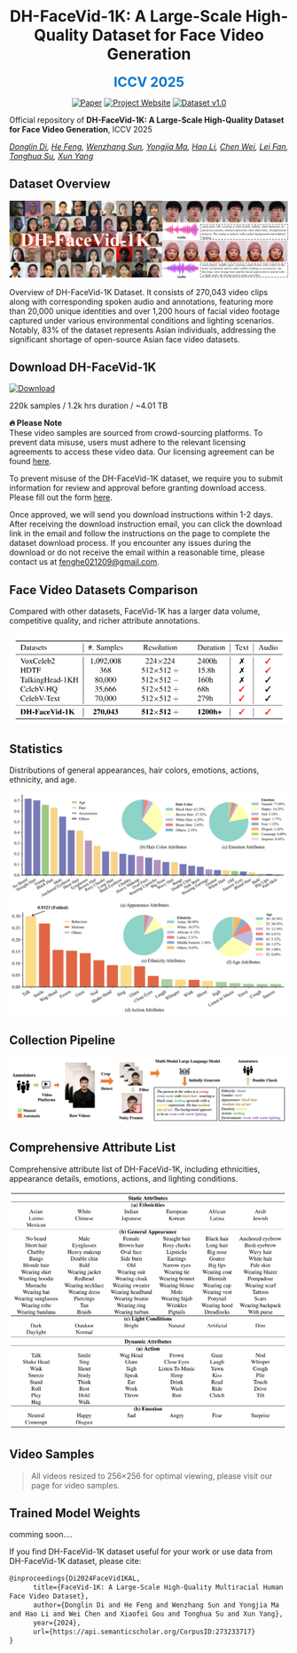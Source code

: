 

<div align="center">

# DH-FaceVid-1K: A Large-Scale High-Quality Dataset for Face Video Generation

<span style="color: #0077cc; font-size: 24px; font-weight: bold;">ICCV 2025</span>


[![Paper](https://img.shields.io/badge/arXiv-Paper-b31b1b?logo=arxiv&logoColor=b31b1b)](https://arxiv.org/abs/2410.07151)
[![Project Website](https://img.shields.io/badge/DH--FaceVid--1K-Website-4CAF50?logo=googlechrome&logoColor=white)](https://dh-facevid-1k.github.io/DH-FaceVid-1K/)
[![Dataset v1.0](https://img.shields.io/badge/DH_FaceVid_1K-v1.0-8A2BE2?style=flat&logo=apache-spark&logoColor=white)](https://docs.google.com/forms/d/e/1FAIpQLSd92kS6ZdAGLoN6DvYUVUDCo7R3Oe6GNVPjQn4sDBPJH7_2_A/viewform)

</div>



Official repository of **​​DH-FaceVid-1K: A Large-Scale High-Quality Dataset for Face Video Generation**, ICCV 2025

*[Donglin Di](https://scholar.google.com/citations?hl=zh-CN&user=L8tcNioAAAAJ), [He Feng](https://github.com/fenghe12), [Wenzhang Sun](https://scholar.google.hk/citations?user=3-9aEOQAAAAJ&hl=zh-CN&oi=ao), [Yongjia Ma](https://scholar.google.hk/citations?user=BszRJxkAAAAJ&hl=zh-CN&oi=ao), [Hao Li](#), [Chen Wei](#), [Lei Fan](https://hellodfan.github.io/), [Tonghua Su](https://scholar.google.hk/citations?hl=zh-CN&user=67fxVzoAAAAJ), [Xun Yang](https://scholar.google.hk/citations?hl=zh-CN&user=ro8lzsUAAAAJ)*


## Dataset Overview

![Dataset Overview](figures/1.png)

Overview of DH-FaceVid-1K Dataset. It consists of 270,043 video clips along with corresponding spoken audio and annotations, featuring more than 20,000 unique identities and over 1,200 hours of facial video footage captured under various environmental conditions and lighting scenarios. Notably, 83% of the dataset represents Asian individuals, addressing the significant shortage of open-source Asian face video datasets.

## Download DH-FaceVid-1K

[![Download](https://img.shields.io/badge/Dataset-Apply_Access-blue)](https://forms.gle/vEyouWdS9CgcRFMt9)

220k samples / 1.2k hrs duration / ~4.01 TB

**🔥 Please Note**  
These video samples are sourced from crowd-sourcing platforms. To prevent data misuse, users must adhere to the relevant licensing agreements to access these video data. Our licensing agreement can be found [here](https://github.com/DH-FaceVid-1K/DH-FaceVid-1K/blob/main/LICENSE).  
 
To prevent misuse of the DH-FaceVid-1K dataset, we require you to submit information for review and approval before granting download access. Please fill out the form [here](https://forms.gle/vEyouWdS9CgcRFMt9).  
 
Once approved, we will send you download instructions within 1-2 days. After receiving the download instruction email, you can click the download link in the email and follow the instructions on the page to complete the dataset download process. If you encounter any issues during the download or do not receive the email within a reasonable time, please contact us at [fenghe021209@gmail.com](mailto:fenghe021209@gmail.com).

## Face Video Datasets Comparison

Compared with other datasets, FaceVid-1K has a larger data volume, competitive quality, and richer attribute annotations.

![Comparison](static/images/comparison.jpg)

## Statistics

Distributions of general appearances, hair colors, emotions, actions, ethnicity, and age.

![Statistics](static/images/figure4.jpg)

## Collection Pipeline

![Collection Pipeline](static/images/collect_pipe.png)

## Comprehensive Attribute List

Comprehensive attribute list of DH-FaceVid-1K, including ethnicities, appearance details, emotions, actions, and lighting conditions.

![Attributes](static/images/detail.png)

## Video Samples

> All videos resized to 256×256 for optimal viewing, please visit our page for video samples.


## Trained Model Weights

comming soon....


<!-- Human-centric generative models are becoming increas-
ingly popular, giving rise to various innovative tools and
applications, such as talking face videos conditioned on text
or audio prompts. The core of these capabilities lies in pow-
erful pretrained foundation models, trained on large-scale,
high-quality datasets. However, many advanced methods
rely on in-house data subject to various constraints, and
other current studies fail to generate high-resolution face
videos, which is mainly attributed to the significant lack of
large-scale, high-quality face video datasets. In this pa-
per, we introduce a human face video dataset, DH-FaceVid-
1K. Our collection spans 1200 hours in total, encompass-
ing 270,043 video samples from over 20,000 individuals.
Each sample includes corresponding speech audio, facial
keypoints, and text annotations. Compared to other pub-
licly available datasets, ours distinguishes itself through its
multi-ethnic coverage and high-quality comprehensive in-
dividual attributes. We establish multiple face video gen-
eration models supporting tasks such as text-to-video and
image-to-video generation. In addition, we develop com-
prehensive benchmarks to validate the scaling law when us-
ing different proportions of our dataset. Our primary aim is
to contribute a face video dataset, particularly addressing
the underrepresentation of Asian faces in existing curated
datasets and thereby enriching the global spectrum of face-
centric data and mitigating demographic biases. -->


If you find DH-FaceVid-1K dataset useful for your work or use data from DH-FaceVid-1K dataset, please cite:
```
@inproceedings{Di2024FaceVid1KAL,
      title={FaceVid-1K: A Large-Scale High-Quality Multiracial Human Face Video Dataset},
      author={Donglin Di and He Feng and Wenzhang Sun and Yongjia Ma and Hao Li and Wei Chen and Xiaofei Gou and Tonghua Su and Xun Yang},
      year={2024},
      url={https://api.semanticscholar.org/CorpusID:273233717}
}
```

<!-- # Website License
<a rel="license" href="http://creativecommons.org/licenses/by-sa/4.0/"><img alt="Creative Commons License" style="border-width:0" src="https://i.creativecommons.org/l/by-sa/4.0/88x31.png" /></a><br />This work is licensed under a <a rel="license" href="http://creativecommons.org/licenses/by-sa/4.0/">Creative Commons Attribution-ShareAlike 4.0 International License</a>. -->
